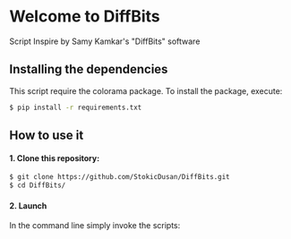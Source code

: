 # Welcome to DiffBits
Script Inspire by Samy Kamkar's "DiffBits" software

## Installing the dependencies
This script require the colorama package. To install the package, execute:
```bash
$ pip install -r requirements.txt
```

## How to use it
#### 1. Clone this repository:
```bash
$ git clone https://github.com/StokicDusan/DiffBits.git
$ cd DiffBits/
```
#### 2. Launch
In the command line simply invoke the scripts: